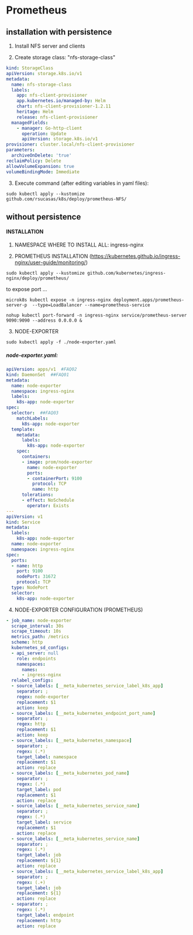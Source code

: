 # Prometheus

## installation with persistence

1. Install NFS server and clients

2. Create storage class: "nfs-storage-class"

```yaml
kind: StorageClass
apiVersion: storage.k8s.io/v1
metadata:
  name: nfs-storage-class
  labels:
    app: nfs-client-provisioner
    app.kubernetes.io/managed-by: Helm
    chart: nfs-client-provisioner-1.2.11
    heritage: Helm
    release: nfs-client-provisioner
  managedFields:
    - manager: Go-http-client
      operation: Update
      apiVersion: storage.k8s.io/v1
provisioner: cluster.local/nfs-client-provisioner
parameters:
  archiveOnDelete: 'true'
reclaimPolicy: Delete
allowVolumeExpansion: true
volumeBindingMode: Immediate
```

3. Execute command (after editing variables in yaml files):

```
sudo kubectl apply --kustomize github.com/rsucasas/k8s/deploy/prometheus-NFS/
```

## without persistence

#### INSTALLATION

1. NAMESPACE WHERE TO INSTALL ALL: ingress-nginx

2. PROMETHEUS INSTALLATION (https://kubernetes.github.io/ingress-nginx/user-guide/monitoring/)

```
sudo kubectl apply --kustomize github.com/kubernetes/ingress-nginx/deploy/prometheus/
```

to expose port ...
```
microk8s kubectl expose -n ingress-nginx deployment.apps/prometheus-server-p  --type=LoadBalancer --name=prometheus-service

nohup kubectl port-forward -n ingress-nginx service/prometheus-server 9090:9090 --address 0.0.0.0 &
```

3. NODE-EXPORTER

```
sudo kubectl apply -f ./node-exporter.yaml
```

##### node-exporter.yaml:

```yaml
apiVersion: apps/v1  #FAQ02
kind: DaemonSet  ##FAQ01
metadata:
  name: node-exporter
  namespace: ingress-nginx
  labels:
    k8s-app: node-exporter
spec:
  selector:  ##FAQ03
    matchLabels:
      k8s-app: node-exporter
  template:
    metadata:
      labels:
        k8s-app: node-exporter
    spec:
      containers:
      - image: prom/node-exporter
        name: node-exporter
        ports:
        - containerPort: 9100
          protocol: TCP
          name: http
      tolerations:
      - effect: NoSchedule
        operator: Exists
---
apiVersion: v1
kind: Service
metadata:
  labels:
    k8s-app: node-exporter
  name: node-exporter
  namespace: ingress-nginx
spec:
  ports:
  - name: http
    port: 9100
    nodePort: 31672
    protocol: TCP
  type: NodePort
  selector:
    k8s-app: node-exporter
```

4. NODE-EXPORTER CONFIGURATION (PROMETHEUS)

```yaml
- job_name: node-exporter
  scrape_interval: 30s
  scrape_timeout: 10s
  metrics_path: /metrics
  scheme: http
  kubernetes_sd_configs:
  - api_server: null
    role: endpoints
    namespaces:
      names:
      - ingress-nginx
  relabel_configs:
  - source_labels: [__meta_kubernetes_service_label_k8s_app]
    separator: ;
    regex: node-exporter
    replacement: $1
    action: keep
  - source_labels: [__meta_kubernetes_endpoint_port_name]
    separator: ;
    regex: http
    replacement: $1
    action: keep
  - source_labels: [__meta_kubernetes_namespace]
    separator: ;
    regex: (.*)
    target_label: namespace
    replacement: $1
    action: replace
  - source_labels: [__meta_kubernetes_pod_name]
    separator: ;
    regex: (.*)
    target_label: pod
    replacement: $1
    action: replace
  - source_labels: [__meta_kubernetes_service_name]
    separator: ;
    regex: (.*)
    target_label: service
    replacement: $1
    action: replace
  - source_labels: [__meta_kubernetes_service_name]
    separator: ;
    regex: (.*)
    target_label: job
    replacement: ${1}
    action: replace
  - source_labels: [__meta_kubernetes_service_label_k8s_app]
    separator: ;
    regex: (.+)
    target_label: job
    replacement: ${1}
    action: replace
  - separator: ;
    regex: (.*)
    target_label: endpoint
    replacement: http
    action: replace 
  ```
